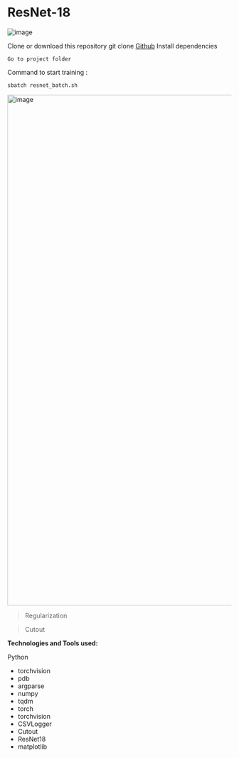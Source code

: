# ResNet-18

![image](https://user-images.githubusercontent.com/16959405/159883254-bbca137f-1315-410a-a859-c10e07e00bf8.png)





Clone or download this repository
git clone [Github](https://github.com/rheyavlan/random)
Install dependencies
```
Go to project folder 
```

Command to start training : 
```
sbatch resnet_batch.sh
```

<img width="1146" alt="image" src="https://user-images.githubusercontent.com/16959405/159809545-aa2712cc-b818-41dd-bff4-fbe04fd46b41.png">


> Regularization

> Cutout









**Technologies and Tools used:**

Python
- torchvision
- pdb
- argparse
- numpy 
- tqdm
- torch
- torchvision 
- CSVLogger
- Cutout
- ResNet18
- matplotlib
